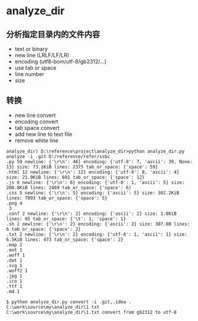 # analyze_dir

## 分析指定目录内的文件内容

* text or binary
* new line (LRLF/LF/LR)
* encoding (utf8-bom/utf-8/gb2312/...)
* use tab or space
* line number
* size

## 转换

* new line convert
* encoding convert
* tab space convert
* add new line to text file
* remove white line

```
analyze_dir) D:\reference\project\analyze_dir>python analyze_dir.py analyze -i .git D:/reference/refer/ssbc
.py 59 newline: {'\r\n': 46} encoding: {'utf-8': 7, 'ascii': 39, None: 13} size: 73.1KiB lines: 2375 tab_or_space: {'space': 59}
.html 12 newline: {'\r\n': 12} encoding: {'utf-8': 8, 'ascii': 4} size: 21.0KiB lines: 601 tab_or_space: {'space': 12}
.js 6 newline: {'\r\n': 6} encoding: {'utf-8': 1, 'ascii': 5} size: 208.8KiB lines: 2469 tab_or_space: {'space': 6}
.css 5 newline: {'\r\n': 5} encoding: {'ascii': 5} size: 302.2KiB lines: 7093 tab_or_space: {'space': 5}
.png 4
 3
.conf 2 newline: {'\r\n': 2} encoding: {'ascii': 2} size: 1.8KiB lines: 95 tab_or_space: {'\t': 1, 'space': 1}
.sh 2 newline: {'\r\n': 2} encoding: {'ascii': 2} size: 307.0B lines: 6 tab_or_space: {'space': 2}
.txt 2 newline: {'\r\n': 2} encoding: {'utf-8': 1, 'ascii': 1} size: 6.5KiB lines: 473 tab_or_space: {'space': 2}
.map 2
.eot 1
.woff 1
.dat 1
.svg 1
.woff2 1
.jpg 1
.ico 1
.ttf 1
.md 1
```

```
$ python analyze_dir.py convert -i .git,.idea .
C:\work\source\my\analyze_dir\1.txt C:\work\source\my\analyze_dir\1.txt convert from gb2312 to utf-8
```
